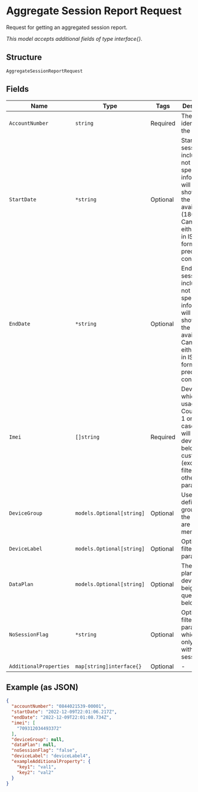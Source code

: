 
# Aggregate Session Report Request

Request for getting an aggregated session report.

*This model accepts additional fields of type interface{}.*

## Structure

`AggregateSessionReportRequest`

## Fields

| Name | Type | Tags | Description |
|  --- | --- | --- | --- |
| `AccountNumber` | `string` | Required | The unique identifier for the account. |
| `StartDate` | `*string` | Optional | Start date of session to include. If not specified  information will be shown from the earliest available (180 days). Can be either date in ISO 8601 format or predefined constants. |
| `EndDate` | `*string` | Optional | End date of session to include. If not specified  information will be shown to the latest available. Can be either date in ISO 8601 format or predefined constants. |
| `Imei` | `[]string` | Required | Devices for which return usage info. Could be 0, 1 or more. In case of 0 will return all devices belonging to customer (except of filtered by other parameters). |
| `DeviceGroup` | `models.Optional[string]` | Optional | User defined group name the devices are a member of. |
| `DeviceLabel` | `models.Optional[string]` | Optional | Optional filter parameter. |
| `DataPlan` | `models.Optional[string]` | Optional | The data plan the devices beign queried belong to. |
| `NoSessionFlag` | `*string` | Optional | Optional filter parameter which return only devices with no sessions. |
| `AdditionalProperties` | `map[string]interface{}` | Optional | - |

## Example (as JSON)

```json
{
  "accountNumber": "0844021539-00001",
  "startDate": "2022-12-09T22:01:06.217Z",
  "endDate": "2022-12-09T22:01:08.734Z",
  "imei": [
    "709312034493372"
  ],
  "deviceGroup": null,
  "dataPlan": null,
  "noSessionFlag": "false",
  "deviceLabel": "deviceLabel4",
  "exampleAdditionalProperty": {
    "key1": "val1",
    "key2": "val2"
  }
}
```


